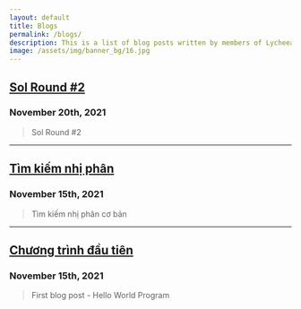 ```yaml
---
layout: default
title: Blogs
permalink: /blogs/
description: This is a list of blog posts written by members of Lycheea.
image: /assets/img/banner_bg/16.jpg
---
```


## [Sol Round #2](/blogs/20112021/Sol_Round_2.html)
### November 20th, 2021

> Sol Round #2

---

## [Tìm kiếm nhị phân](/blogs/Binary_Search/binary_search_1.html)
### November 15th, 2021

> Tìm kiếm nhị phân cơ bản

--- 

## [Chương trình đầu tiên](/blogs/15112021/chuong_trinh_dau_tien.html)
### November 15th, 2021

> First blog post - Hello World Program